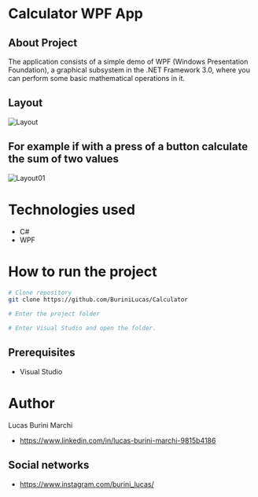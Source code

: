 # Calculator WPF App 

## About Project

The application consists of a simple demo of WPF (Windows Presentation Foundation), a graphical subsystem in the .NET Framework 3.0, where you can perform some basic mathematical operations in it.

## Layout
![Layout](https://user-images.githubusercontent.com/85194557/135775952-265ca23e-27ee-4b70-b06a-5dfce72564c8.PNG)


## For example if with a press of a button calculate the sum of two values
![Layout01](https://user-images.githubusercontent.com/85194557/135777683-c1af6de4-02c3-4552-aa6a-ae3785d39d9b.PNG)

# Technologies used
- C#
- WPF

# How to run the project

```bash
# Clone repository
git clone https://github.com/BuriniLucas/Calculator

# Enter the project folder 

# Enter Visual Studio and open the folder.
```


## Prerequisites
- Visual Studio

# Author

Lucas Burini Marchi

- https://www.linkedin.com/in/lucas-burini-marchi-9815b4186

## Social networks

- https://www.instagram.com/burini_lucas/

